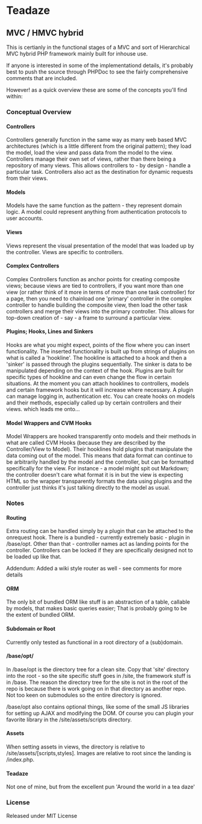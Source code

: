 # Teadaze
## MVC / HMVC hybrid

This is certianly in the functional stages of a MVC and sort of Hierarchical MVC hybrid PHP framework mainly built for inhouse use.

If anyone is interested in some of the implementationd details, it's probably best to push the source through PHPDoc to see the fairly comprehensive comments that are included.

However! as a quick overview these are some of the concepts you'll find within:


### Conceptual Overview

#### Controllers

Controllers generally function in the same way as many web based MVC architectures (which is a little different from the original pattern); they load the model, load the view and pass data from the model to the view. Controllers manage their own set of views, rather than there being a repository of many views. This allows controllers to - by design - handle a particular task. Controllers also act as the destination for dynamic requests from their views.

#### Models

Models have the same function as the pattern - they represent domain logic. A model could represent anything from authentication protocols to user accounts.

#### Views

Views represent the visual presentation of the model that was loaded up by the controller. Views are specific to controllers.

#### Complex Controllers

Complex Controllers function as anchor points for creating composite views; because views are tied to controllers, if you want more than one view (or rather think of it more in terms of more than one task controller) for a page, then you need to chainload one 'primary' controller in the complex controller to handle building the composite view, then load the other task controllers and merge their views into the primary controller. This allows for top-down creation of - say - a frame to surround a particular view.

#### Plugins; Hooks, Lines and Sinkers

Hooks are what you might expect, points of the flow where you can insert functionality. The inserted functionality is built up from strings of plugins on what is called a 'hookline'. The hookline is attached to a hook and then a 'sinker' is passed through the plugins sequentially. The sinker is data to be manipulated depending on the context of the hook. Plugins are built for specific types of hookline and can even change the flow in certain situations. At the moment you can attach hooklines to controllers, models and certain framework hooks but it will increase where necessary. A plugin can manage logging in, authentication etc. You can create hooks on models and their methods, especially called up by certain controllers and their views. which leads me onto...

#### Model Wrappers and CVM Hooks

Model Wrappers are hooked transparently onto models and their methods in what are called CVM Hooks (because they are described by the Controller/View to Model). Their hooklines hold plugins that manipulate the data coming out of the model. This means that data format can continue to be arbitrarily handled by the model and the controller, but can be formatted specifically for the view. For instance - a model might spit out Markdown; the controller doesn't care what format it is in but the view is expecting HTML so the wrapper transparently formats the data using plugins and the controller just thinks it's just talking directly to the model as usual.



### Notes

#### Routing

Extra routing can be handled simply by a plugin that can be attached to the onrequest hook. There is a bundled - currently extremely basic - plugin in /base/opt. Other than that - controller names act as landing points for the controller. Controllers can be locked if they are specifically designed not to be loaded up like that.

Addendum: Added a wiki style router as well -  see comments for more details

#### ORM

The only bit of bundled ORM like stuff is an abstraction of a table, callable by models, that makes basic queries easier; That is probably going to be the extent of bundled ORM.

#### Subdomain or Root

Currently only tested as functional in a root directory of a (sub)domain.

#### /base/opt/

In /base/opt is the directory tree for a clean site. Copy that 'site' directory into the root - so the site specific stuff goes in /site, the framework stuff is in /base. The reason the directory tree for the site is not in the root of the repo is because there is work going on in that directory as another repo. Not too keen on submodules so the entire directory is ignored.

/base/opt also contains optional things, like some of the small JS libraries for setting up AJAX and modifying the DOM. Of course you can plugin your favorite library in the /site/assets/scripts directory.

#### Assets

When setting assets in views, the directory is relative to /site/assets/[scripts,styles]. Images are relative to root since the landing is /index.php.

#### Teadaze

Not one of mine, but from the excellent pun 'Around the world in a tea daze'


### License

Released under MIT License

